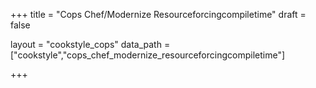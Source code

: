 +++
title = "Cops Chef/Modernize Resourceforcingcompiletime"
draft = false

layout = "cookstyle_cops"
data_path = ["cookstyle","cops_chef_modernize_resourceforcingcompiletime"]

+++

<!-- The content of this page is automatically generated from the
cops_chef_modernize_resourceforcingcompiletime.yml file in github.com/chef/cookstyle/docs-chef-io/data/cookstyle. -->
